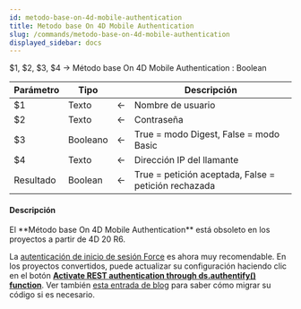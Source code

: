 ```yaml
---
id: metodo-base-on-4d-mobile-authentication
title: Metodo base On 4D Mobile Authentication
slug: /commands/metodo-base-on-4d-mobile-authentication
displayed_sidebar: docs
---
```


<!--REF #_command_.Metodo base On 4D Mobile Authentication.Syntax-->$1, $2, $3, $4 -> Método base On 4D Mobile Authentication : Boolean<!-- END REF-->
<!--REF #_command_.Metodo base On 4D Mobile Authentication.Params-->
| Parámetro | Tipo |  | Descripción |
| --- | --- | --- | --- |
| $1 | Texto | &#8592; | Nombre de usuario |
| $2 | Texto | &#8592; | Contraseña |
| $3 | Booleano | &#8592; | True = modo Digest, False = modo Basic |
| $4 | Texto | &#8592; | Dirección IP del llamante |
| Resultado | Boolean | &#8592; | True = petición aceptada, False = petición rechazada |

<!-- END REF-->

#### Descripción 

<!--REF #_command_.Metodo base On 4D Mobile Authentication.Summary-->El **Método base On 4D Mobile Authentication** está obsoleto en los proyectos a partir de 4D 20 R6.<!-- END REF-->

La [autenticación de inicio de sesión Force](../REST/authUsers.md) es ahora muy recomendable. En los proyectos convertidos, puede actualizar su configuración haciendo clic en el botón [**Activate REST authentication through ds.authentify() function**](../settings/web.md#access). Ver también [esta entrada de blog](https://blog.4d.com/force-login-now-is-the-default-mode-for-all-rest-authentications) para saber cómo migrar su código si es necesario.
